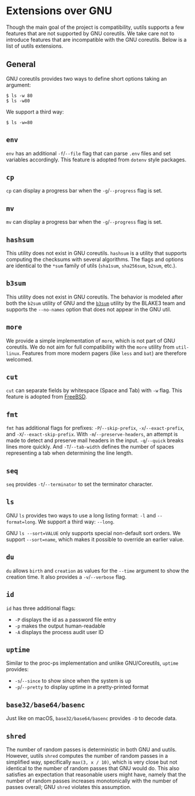 # Extensions over GNU

Though the main goal of the project is compatibility, uutils supports a few
features that are not supported by GNU coreutils. We take care not to introduce
features that are incompatible with the GNU coreutils. Below is a list of uutils
extensions.

## General

GNU coreutils provides two ways to define short options taking an argument:

```
$ ls -w 80
$ ls -w80
```

We support a third way:

```
$ ls -w=80
```

## `env`

`env` has an additional `-f`/`--file` flag that can parse `.env` files and set
variables accordingly. This feature is adopted from `dotenv` style packages.

## `cp`

`cp` can display a progress bar when the `-g`/`--progress` flag is set.

## `mv`

`mv` can display a progress bar when the `-g`/`--progress` flag is set.

## `hashsum`

This utility does not exist in GNU coreutils. `hashsum` is a utility that
supports computing the checksums with several algorithms. The flags and options
are identical to the `*sum` family of utils (`sha1sum`, `sha256sum`, `b2sum`,
etc.).

## `b3sum`

This utility does not exist in GNU coreutils. The behavior is modeled after both
the `b2sum` utility of GNU and the
[`b3sum`](https://github.com/BLAKE3-team/BLAKE3) utility by the BLAKE3 team and
supports the `--no-names` option that does not appear in the GNU util.

## `more`

We provide a simple implementation of `more`, which is not part of GNU
coreutils. We do not aim for full compatibility with the `more` utility from
`util-linux`. Features from more modern pagers (like `less` and `bat`) are
therefore welcomed.

## `cut`

`cut` can separate fields by whitespace (Space and Tab) with `-w` flag. This
feature is adopted from [FreeBSD](https://www.freebsd.org/cgi/man.cgi?cut).

## `fmt`

`fmt` has additional flags for prefixes: `-P`/`--skip-prefix`, `-x`/`--exact-prefix`, and
`-X`/`--exact-skip-prefix`. With `-m`/`--preserve-headers`, an attempt is made to detect and preserve
mail headers in the input. `-q`/`--quick` breaks lines more quickly. And `-T`/`--tab-width` defines the
number of spaces representing a tab when determining the line length.

## `seq`

`seq` provides `-t`/`--terminator` to set the terminator character.

## `ls`

GNU `ls` provides two ways to use a long listing format: `-l` and `--format=long`. We support a
third way: `--long`.

GNU `ls --sort=VALUE` only supports special non-default sort orders.
We support `--sort=name`, which makes it possible to override an earlier value.

## `du`

`du` allows `birth` and `creation` as values for the `--time` argument to show the creation time. It
also provides a `-v`/`--verbose` flag.

## `id`

`id` has three additional flags:
* `-P` displays the id as a password file entry
* `-p` makes the output human-readable
* `-A` displays the process audit user ID

## `uptime`

Similar to the proc-ps implementation and unlike GNU/Coreutils, `uptime` provides:
* `-s`/`--since` to show since when the system is up
* `-p`/`--pretty` to display uptime in a pretty-printed format

## `base32/base64/basenc`

Just like on macOS, `base32/base64/basenc` provides `-D` to decode data.

## `shred`

The number of random passes is deterministic in both GNU and uutils. However, uutils `shred` computes the number of random passes in a simplified way, specifically `max(3, x / 10)`, which is very close but not identical to the number of random passes that GNU would do. This also satisfies an expectation that reasonable users might have, namely that the number of random passes increases monotonically with the number of passes overall; GNU `shred` violates this assumption.
